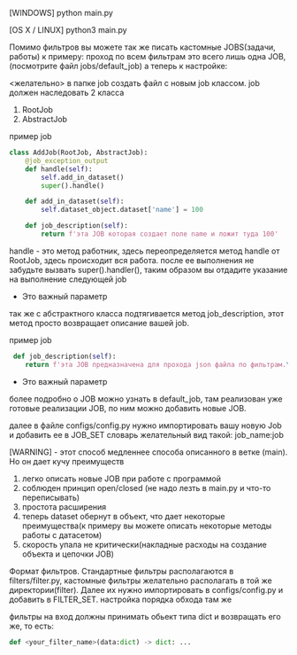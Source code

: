 [WINDOWS] python main.py

[OS X / LINUX] python3 main.py

Помимо фильтров вы можете так же писать кастомные JOBS(задачи, работы)
к примеру: проход по всем фильтрам это всего лишь одна JOB, (посмотрите  файл jobs/default_job)
а теперь к настройке:

<желательно> в папке job создать файл с новым job  классом.
job должен наследовать 2 класса 

 1) RootJob
 2) AbstractJob
 
 пример job
```python
class AddJob(RootJob, AbstractJob):
    @job_exception_output
    def handle(self):
        self.add_in_dataset()
        super().handle()

    def add_in_dataset(self):
        self.dataset_object.dataset['name'] = 100

    def job_description(self):
        return f'эта JOB которая создает поле name и ложит туда 100'
```
handle - это метод работник, здесь переопределяется метод handle от RootJob, здесь происходит вся работа. после ее выполнения не забудьте вызвать super().handler(), таким образом вы отдадите указание на выполнение следующей job 

* Это важный параметр

так же с абстрактного класса подтягивается метод job_description, этот метод просто возвращает описание вашей job.

пример job
```python
 def job_description(self):
    return f'эта JOB предназначена для прохода json файла по фильтрам.\nПоставлены фильтры: {self.get_filters_name()}'
```
* Это важный параметр

более подробно о JOB можно узнать в default_job, там реализован уже готовые реализации JOB, по ним можно добавить новые JOB. 

далее в файле configs/config.py нужно импортировать вашу новую Job и добавить ее в JOB_SET словарь 
желательный вид такой: job_name:job


[WARNING] - этот способ медленнее способа описанного в ветке (main). Но он дает кучу преимуществ
1) легко описать новые JOB при работе с программой
2) соблюден принцип open/closed (не надо лезть в main.py и что-то переписывать)
3) простота расширения
4) теперь dataset обернут в объект, что дает некоторые преимущества(к примеру вы можете описать некоторые методы работы с датасетом)
5) скорость упала не критически(накладные расходы на создание объекта и цепочки JOB)


Формат фильтров. Стандартные фильтры располагаются в filters/filter.py, кастомные фильтры желательно располагать в той же директории(filter). Далее их нужно импортировать в configs/config.py и добавить в FILTER_SET. настройка порядка обхода там же

фильтры на вход должны принимать обьект типа dict и возвращать его же, то есть:
```python
def <your_filter_name>(data:dict) -> dict: ...
```
